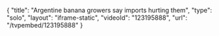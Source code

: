 {
    "title": "Argentine banana growers say imports hurting them",
    "type": "solo",
    "layout": "iframe-static",
    "videoId": "123195888",
    "url": "\/tvpembed\/123195888"
}